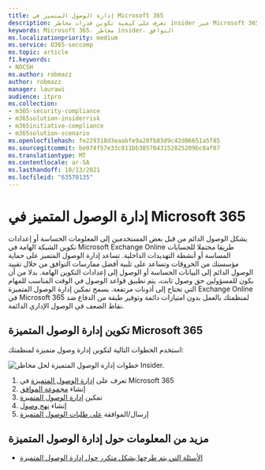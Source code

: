```yaml
---
title: إدارة الوصول المتميز في Microsoft 365
description: تعرف على كيفية تكوين قدرات مخاطر insider عبر Microsoft 365.
keywords: Microsoft 365، مخاطر insider، التوافق
ms.localizationpriority: medium
ms.service: O365-seccomp
ms.topic: article
f1.keywords:
- NOCSH
ms.author: robmazz
author: robmazz
manager: laurawi
audience: itpro
ms.collection:
- m365-security-compliance
- m365solution-insiderrisk
- m365initiative-compliance
- m365solution-scenario
ms.openlocfilehash: fe229318d3eaabfe9a20fb83d9c42d06651a5f85
ms.sourcegitcommit: be074f57e33c811bb3857043152825209bc8af07
ms.translationtype: MT
ms.contentlocale: ar-SA
ms.lasthandoff: 10/13/2021
ms.locfileid: "63570135"
---
```

# <a name="privileged-access-management-in-microsoft-365"></a>إدارة الوصول المتميز في Microsoft 365

يشكل الوصول الدائم من قبل بعض المستخدمين إلى المعلومات الحساسة أو إعدادات تكوين الشبكة الهامة في Microsoft Exchange Online طريقا محتملا للحسابات المساسة أو أنشطة التهديدات الداخلية. تساعد إدارة الوصول المتميز على حماية مؤسستك من الخروقات وتساعد على تلبية أفضل ممارسات التوافق من خلال تقييد الوصول الدائم إلى البيانات الحساسة أو الوصول إلى إعدادات التكوين الهامة. بدلا من أن يكون للمسؤولين حق وصول ثابت، يتم تطبيق قواعد الوصول في الوقت المناسب للمهام التي تحتاج إلى أذونات مرتفعة. يسمح تمكين إدارة الوصول المتميزة Exchange Online في Microsoft 365 لمنظمتك بالعمل بدون امتيازات دائمة وتوفير طبقة من الدفاع ضد نقاط الضعف في الوصول الإداري الدائمة.

## <a name="configure-privileged-access-management-for-microsoft-365"></a>تكوين إدارة الوصول المتميزة Microsoft 365

استخدم الخطوات التالية لتكوين إدارة وصول متميزة لمنظمتك:

![خطوات إدارة الوصول المتميزة لحل مخاطر Insider.](../media/ir-solution-pam-steps.png)

1. تعرف على [إدارة الوصول المتميزة](privileged-access-management-overview.md) في Microsoft 365
2. إنشاء [مجموعة الموافق](privileged-access-management-configuration.md#step-1-create-an-approvers-group)
3. تمكين [إدارة الوصول المتميزة](privileged-access-management-configuration.md#step-2-enable-privileged-access)
4. إنشاء [نهج وصول](privileged-access-management-configuration.md#step-3-create-an-access-policy)
5. إرسال/الموافقة [على طلبات الوصول المتميزة](privileged-access-management-configuration.md#step-4-submitapprove-privileged-access-requests)

## <a name="more-information-about-privileged-access-management"></a>مزيد من المعلومات حول إدارة الوصول المتميزة

- [الأسئلة التي يتم طرحها بشكل متكرر حول إدارة الوصول المتميزة](privileged-access-management-overview.md#frequently-asked-questions)